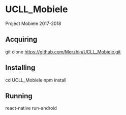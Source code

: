 # UCLL_Mobiele
Project Mobiele 2017-2018

## Acquiring
git clone https://github.com/Merzhin/UCLL_Mobiele.git

## Installing
cd UCLL_Mobiele
npm install
## Running
react-native run-android